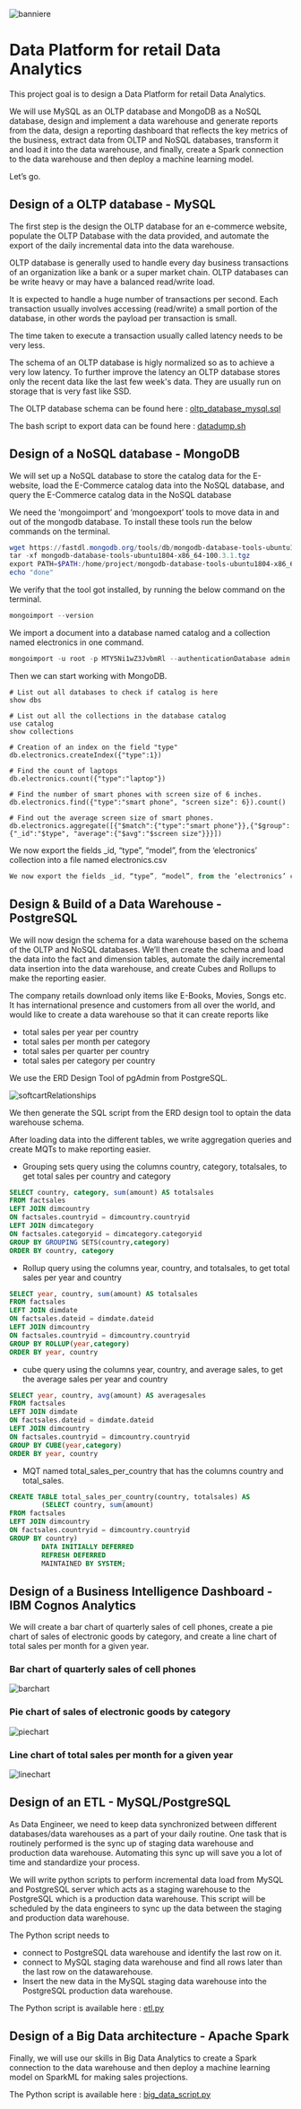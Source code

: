 ![banniere](https://github.com/pgrondein/data_platform_for_data_analytics/assets/113172845/febec71b-7db3-4d42-a637-ec0c8f8f56a8)

# Data Platform for retail Data Analytics

This project goal is to design a Data Platform for retail Data Analytics. 

We will use MySQL as an OLTP database and MongoDB as a NoSQL database, design and implement a data warehouse and generate reports from the data, design a reporting dashboard that reflects the key metrics of the business, extract data from OLTP and NoSQL databases, transform it and load it into the data warehouse, and finally, create a Spark connection to the data warehouse and then deploy a machine learning model.

Let’s go.

## Design of a OLTP database - MySQL

The first step is the design the OLTP database for an e-commerce website, populate the OLTP Database with the data provided, and automate the export of the daily incremental data into the data warehouse.

OLTP database is generally used to handle every day business transactions of an organization like a bank or a super market chain. OLTP databases can be write heavy or may have a balanced read/write load.

It is expected to handle a huge number of transactions per second. Each transaction usually involves accessing (read/write) a small portion of the database, in other words the payload per transaction is small. 

The time taken to execute a transaction usually called latency needs to be very less.

The schema of an OLTP database is higly normalized so as to achieve a very low latency. To further improve the latency an OLTP database stores only the recent data like the last few week's data. They are usually run on storage that is very fast like SSD.

The OLTP database schema can be found here : [oltp_database_mysql.sql](https://github.com/pgrondein/data_platform_for_data_analytics/blob/ea1e2ab4eb97e72ba43c80f5660b7042c1edb92b/oltp_database_mysql.sql)

The bash script to export data can be found here : [datadump.sh](https://github.com/pgrondein/data_platform_for_data_analytics/blob/275c7240d5176d47dbfe530c89684cb99ee3c20e/datadump.sh)

## Design of a NoSQL database - MongoDB

We will set up a NoSQL database to store the catalog data for the E-website, load the E-Commerce catalog data into the NoSQL database, and query the E-Commerce catalog data in the NoSQL database

We need the ‘mongoimport’ and ‘mongoexport’ tools to move data in and out of the mongodb database. To install these tools run the below commands on the terminal.

```powershell
wget https://fastdl.mongodb.org/tools/db/mongodb-database-tools-ubuntu1804-x86_64-100.3.1.tgz
tar -xf mongodb-database-tools-ubuntu1804-x86_64-100.3.1.tgz
export PATH=$PATH:/home/project/mongodb-database-tools-ubuntu1804-x86_64-100.3.1/bin
echo "done"
```
We verify that the tool got installed, by running the below command on the terminal.
```powershell
mongoimport --version
```
We import a document into a database named catalog and a collection named electronics in one command.
```powershell
mongoimport -u root -p MTY5Ni1wZ3JvbmRl --authenticationDatabase admin --db catalog --collection electronics --file catalog.json
```
Then we can start working with MongoDB.

```MongoDB
# List out all databases to check if catalog is here
show dbs

# List out all the collections in the database catalog
use catalog
show collections

# Creation of an index on the field "type"
db.electronics.createIndex({"type":1})

# Find the count of laptops
db.electronics.count({"type":"laptop"})

# Find the number of smart phones with screen size of 6 inches.
db.electronics.find({"type":"smart phone", "screen size": 6}).count()

# Find out the average screen size of smart phones.
db.electronics.aggregate([{"$match":{"type":"smart phone"}},{"$group":{"_id":"$type", "average":{"$avg":"$screen size"}}}])
```
We now export the fields _id, “type”, “model”, from the ‘electronics’ collection into a file named electronics.csv
```powershell
We now export the fields _id, “type”, “model”, from the ‘electronics’ collection into a file named electronics.csv
```
## Design & Build of a Data Warehouse - PostgreSQL

We will now design the schema for a data warehouse based on the schema of the OLTP and NoSQL databases. We’ll then create the schema and load the data into the fact and dimension tables, automate the daily incremental data insertion into the data warehouse, and create Cubes and Rollups to make the reporting easier.

The company retails download only items like E-Books, Movies, Songs etc. It has international presence and customers from all over the world, and would like to create a data warehouse so that it can create reports like

- total sales per year per country
- total sales per month per category
- total sales per quarter per country
- total sales per category per country

We use the ERD Design Tool of pgAdmin from PostgreSQL.

![softcartRelationships](https://github.com/pgrondein/data_platform_for_data_analytics/assets/113172845/e27177e3-9134-4f59-8e0f-dc12a0168dfc)


We then generate the SQL script from the ERD design tool to optain the data warehouse schema. 

After loading data into the different tables, we write aggregation queries and create MQTs to make reporting easier.

- Grouping sets query using the columns country, category, totalsales, to get total sales per country and category
  
```SQL
SELECT country, category, sum(amount) AS totalsales
FROM factsales
LEFT JOIN dimcountry
ON factsales.countryid = dimcountry.countryid
LEFT JOIN dimcategory
ON factsales.categoryid = dimcategory.categoryid
GROUP BY GROUPING SETS(country,category)
ORDER BY country, category
```
- Rollup query using the columns year, country, and totalsales, to get total sales per year and country

```sql
SELECT year, country, sum(amount) AS totalsales
FROM factsales
LEFT JOIN dimdate
ON factsales.dateid = dimdate.dateid
LEFT JOIN dimcountry
ON factsales.countryid = dimcountry.countryid
GROUP BY ROLLUP(year,category)
ORDER BY year, country
```

- cube query using the columns year, country, and average sales, to get the average sales per year and country

```sql
SELECT year, country, avg(amount) AS averagesales
FROM factsales
LEFT JOIN dimdate
ON factsales.dateid = dimdate.dateid
LEFT JOIN dimcountry
ON factsales.countryid = dimcountry.countryid
GROUP BY CUBE(year,category)
ORDER BY year, country
```

- MQT named total_sales_per_country that has the columns country and total_sales.

```sql
CREATE TABLE total_sales_per_country(country, totalsales) AS
		(SELECT country, sum(amount)
FROM factsales
LEFT JOIN dimcountry
ON factsales.countryid = dimcountry.countryid
GROUP BY country)
		DATA INITIALLY DEFERRED
		REFRESH DEFERRED
		MAINTAINED BY SYSTEM;
```

## Design of a Business Intelligence Dashboard - IBM Cognos Analytics

We will create a bar chart of quarterly sales of cell phones, create a pie chart of sales of electronic goods by category, and create a line chart of total sales per month for a given year.

### Bar chart of quarterly sales of cell phones

![barchart](https://github.com/pgrondein/data_platform_for_data_analytics/assets/113172845/1cb8f732-7e89-4d3a-951d-3ea53a45dbf0)

### Pie chart of sales of electronic goods by category

![piechart](https://github.com/pgrondein/data_platform_for_data_analytics/assets/113172845/1539299a-27d7-4eae-8b61-5c5c734eda59)

### Line chart of total sales per month for a given year

![linechart](https://github.com/pgrondein/data_platform_for_data_analytics/assets/113172845/4c9abae2-c962-4c04-9944-7643d08efa08)

## Design of an ETL - MySQL/PostgreSQL

As Data Engineer, we need to keep data synchronized between different databases/data warehouses as a part of your daily routine. One task that is routinely performed is the sync up of staging data warehouse and production data warehouse. Automating this sync up will save you a lot of time and standardize your process. 

We will write python scripts to perform incremental data load from MySQL and PostgreSQL server which acts as a staging warehouse to the PostgreSQL which is a production data warehouse. This script will be scheduled by the data engineers to sync up the data between the staging and production data warehouse.

The Python script needs to 

- connect to PostgreSQL data warehouse and identify the last row on it.
- connect to MySQL staging data warehouse and find all rows later than the last row on the datawarehouse.
- Insert the new data in the MySQL staging data warehouse into the PostgreSQL production data warehouse.

The Python script is available here : [etl.py](https://github.com/pgrondein/data_platform_for_data_analytics/blob/f1cf0e857b2209264bfe97486afc96dcc1e491a6/etl.py)

## Design of a Big Data architecture - Apache Spark

Finally, we will use our skills in Big Data Analytics to create a Spark connection to the data warehouse and then deploy a machine learning model on SparkML for making sales projections.

The Python script is available here : [big_data_script.py](https://github.com/pgrondein/data_platform_for_data_analytics/blob/5b95af92f8dbd1a49c07dfed68213fe002baf752/big_data_script.py)

